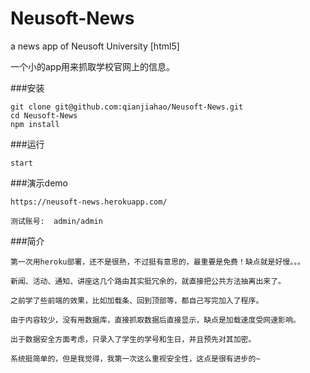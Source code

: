 # Neusoft-News
a news app of Neusoft University [html5]

一个小的app用来抓取学校官网上的信息。

###安装

    git clone git@github.com:qianjiahao/Neusoft-News.git
    cd Neusoft-News
    npm install

###运行

	start

###演示demo

    https://neusoft-news.herokuapp.com/

    测试账号:  admin/admin

###简介

	第一次用heroku部署，还不是很熟，不过挺有意思的，最重要是免费！缺点就是好慢。。。

	新闻、活动、通知、讲座这几个路由其实挺冗余的，就直接把公共方法抽离出来了。

	之前学了些前端的效果，比如加载条、回到顶部等，都自己写完加入了程序。

	由于内容较少，没有用数据库，直接抓取数据后直接显示，缺点是加载速度受网速影响。

	出于数据安全方面考虑，只录入了学生的学号和生日，并且预先对其加密。

	系统挺简单的，但是我觉得，我第一次这么重视安全性，这点是很有进步的~
